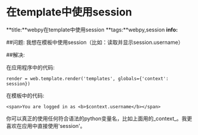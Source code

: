 # 在template中使用session
**title:**webpy在template中使用session
**tags:**webpy,session
**info:**  


##问题:
我想在模板中使用session（比如：读取并显示session.username）

##解决:

在应用程序中的代码:

    render = web.template.render('templates', globals={'context': session})

在模板中的代码:

    <span>You are logged in as <b>$context.username</b></span>

你可以真正的使用任何符合语法的python变量名，比如上面用的_context_。我更喜欢在应用中直接使用'session'。
